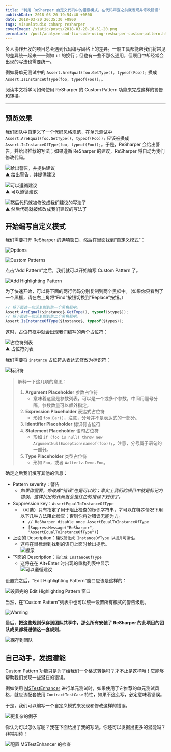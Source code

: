 ```yaml
---
title: "利用 ReSharper 自定义代码中的错误模式，在代码审查之前就发现并修改错误"
publishDate: 2018-03-20 19:54:40 +0800
date: 2018-03-20 20:35:30 +0800
tags: visualstudio csharp resharper
coverImage: /static/posts/2018-03-20-18-51-20.png
permalink: /post/analyze-and-fix-code-using-resharper-custom-pattern.html
---
```


多人协作开发的项目总会遇到代码编写风格上的差异。一般工具都能帮我们将常见的差异统一起来——例如 `if` 的换行；但也有一些不那么通用，但项目中却经常会出现的写法也需要统一。

例如将单元测试中的 `Assert.AreEqual(foo.GetType(), typeof(Foo));` 换成 `Assert.IsInstanceOfType(foo, typeof(Foo));`。

阅读本文将学习如何使用 ReSharper 的 Custom Pattern 功能来完成这样的警告和转换。

---

<div id="toc"></div>

## 预览效果

我们团队中自定义了一个代码风格规范，在单元测试中 `Assert.AreEqual(foo.GetType(), typeof(Foo));` 应该被换成 `Assert.IsInstanceOfType(foo, typeof(Foo));`。于是，ReSharper 会给出警告，并给出推荐的写法；如果遵循 ReSharper 的建议，ReSharper 将自动为我们修改代码。

![给出警告，并提供建议](/static/posts/2018-03-20-18-51-20.png)  
▲ 给出警告，并提供建议

![可以遵循建议](/static/posts/2018-03-20-19-38-40.png)  
▲ 可以遵循建议

![然后代码就被修改成我们建议的写法了](/static/posts/2018-03-20-18-53-27.png)  
▲ 然后代码就被修改成我们建议的写法了

## 开始编写自定义模式

我们需要打开 ReSharper 的选项窗口，然后在里面找到“自定义模式”：

![Options](/static/posts/2018-03-20-19-00-36.png)

![Custom Patterns](/static/posts/2018-03-20-19-01-32.png)

点击“Add Pattern”之后，我们就可以开始编写 Custom Pattern 了。

![Add Highlighting Pattern](/static/posts/2018-03-20-19-08-23.png)

为了快速开始，可以将下面的两行代码分别复制到两个黑框中。（如果你只看到了一个黑框，请在右上角将“Find”按钮切换到“Replace”按钮。）

```csharp
// 将下面这一句话复制到第一个黑色框中。
Assert.AreEqual($instance$.GetType(), typeof($type$));
// 将下面这一句话复制到第二个黑色框中。
Assert.IsInstanceOfType($instance$, typeof($type$));
```

这时，占位符框中就会出现我们编写的两个占位符：

![占位符列表](/static/posts/2018-03-20-19-12-50.png)  
▲ 占位符列表

我们需要将 `instance` 占位符从表达式修改为标识符：

![标识符](/static/posts/2018-03-20-19-13-30.png)

> 解释一下这几项的意思：
> 1. **Argument Placeholder** 参数占位符
>     - 意味着这里是参数列表，可以是一个或多个参数，中间用逗号分隔。参数数量可以额外指定。
> 1. **Expression Placeholder** 表达式占位符
>     - 形如 `foo.Bar()`，注意，分号并不是表达式的一部分。
> 1. **Identifier Placeholder** 标识符占位符
> 1. **Statement Placeholder** 语句占位符
>     - 形如 `if (foo is null) throw new ArgumentNullException(nameof(foo));`，注意，分号属于语句的一部分。
> 1. **Type Placeholder** 类型占位符
>     - 形如 `Foo`，或者 `Walterlv.Demo.Foo`。

确定之后我们填写其他的信息：

- Pattern severity：警告
    - *如果你需要，修改成“错误”也是可以的；事实上我们的项目中就是标记为错误，这样找出的代码就会是红色的错误下划线了。*
- Suppression key：`AssertEqualToInstanceOfType`
    - （可选）只有指定了用于阻止检查的标识字符串，才可以在特殊情况下用以下几种方法阻止检查；否则你将对错误无能为力。
        - `// ReSharper disable once AssertEqualToInstanceOfType`
        - `[SuppressMessage("ReSharper", "AssertEqualToInstanceOfType")]`
- 上面的 Description：`建议简化成 InstanceOfType 以提升可读性。`
    - 这将在鼠标滑到找到的语句上面时给出提示。  
    ![提示](/static/posts/2018-03-20-18-51-20.png)
- 下面的 Description：`简化成 InstanceOfType`
    - 这将在在 Alt+Enter 时出现的重构列表中显示  
    ![可以遵循建议](/static/posts/2018-03-20-19-38-40.png)

设置完之后，“Edit Highlighting Pattern”窗口应该是这样的：

![设置完的 Edit Highlighting Pattern 窗口](/static/posts/2018-03-20-19-29-35.png)

当然，在“Custom Pattern”列表中也可以统一设置所有模式的警告级别。

![Warning](/static/posts/2018-03-20-19-26-14.png)

最后，**把这些规则保存到团队共享中，那么所有安装了 ReSharper 的此项目的团队成员都将遵循这一套规则**。

![保存到团队](/static/posts/2018-03-20-20-05-57.png)

## 自己动手，发掘潜能

Custom Pattern 功能只是为了给我们一个格式转换吗？才不止是这样哦！它能够帮助我们发现一些潜在的错误。

例如使用 [MSTestEnhancer](https://github.com/dotnet-campus/MSTestEnhancer/) 进行单元测试时，如果使用了它推荐的单元测试风格，就应该配套使用 `ContractTestCase` 特性，如果不这么写，必定意味着错误。

于是，我们可以编写一个自定义模式来发现和修改这样的错误。

![更复杂的例子](/static/posts/2018-03-20-19-51-18.png)

你认为可以怎么写呢？我在下面给出了我的写法。你还可以发掘出更多的潜能吗？非常期待！

![配置 MSTestEnhancer 的检查](/static/posts/2018-03-20-19-53-43.png)


